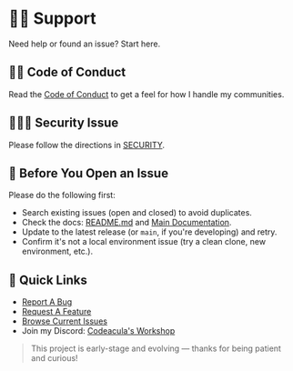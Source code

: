 # 💪🏼 Support

Need help or found an issue? Start here.

## 🏳️‍🌈 Code of Conduct

Read the [Code of Conduct](CODE_OF_CONDUCT.md) to get a feel for how I handle my communities.

## 🕵🏼‍♀️ Security Issue

Please follow the directions in [SECURITY](SECURITY.md).

## 🛑 Before You Open an Issue

Please do the following first:

- Search existing issues (open and closed) to avoid duplicates.
- Check the docs: [README.md](README.md) and [Main Documentation](docs/Index.md).
- Update to the latest release (or `main`, if you're developing) and retry.
- Confirm it's not a local environment issue (try a clean clone, new environment, etc.).

## 🔗 Quick Links

- [Report A Bug](https://github.com/codeacula/apollo/issues/new?template=bug_report.yml)
- [Request A Feature](https://github.com/codeacula/apollo/issues/new?template=feature_request.yml)
- [Browse Current Issues](https://github.com/codeacula/apollo/issues)
- Join my Discord: [Codeacula's Workshop](https://discord.gg/sTgnMduGCF)

> This project is early-stage and evolving — thanks for being patient and curious!
